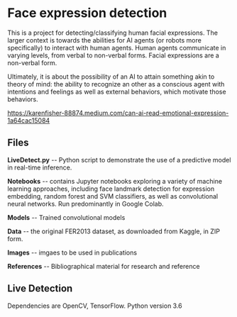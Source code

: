 # Face expression detection

This is a project for detecting/classifying human facial expressions. The larger
context is towards the abilities for AI agents (or robots more specifically) to 
interact with human agents. Human agents communicate in varying levels, from verbal to
non-verbal forms. Facial expressions are a non-verbal form.

Ultimately, it is about the possibility of an AI to attain something akin to theory
of mind: the ability to recognize an other as a conscious agent with intentions and
feelings as well as external behaviors, which motivate those behaviors.

https://karenfisher-88874.medium.com/can-ai-read-emotional-expression-1a64cac15084


## Files

**LiveDetect.py** -- Python script to demonstrate the use of a predictive model in
real-time inference.

**Notebooks** -- contains Jupyter notebooks exploring a variety of machine learning
approaches, including face landmark detection for expression embedding, random forest and
SVM classifiers, as well as convolutional neural networks. Run predominantly in
Google Colab.

**Models** -- Trained convolutional models

**Data** -- the original FER2013 dataset, as downloaded from Kaggle, in ZIP form. 

**Images** -- imgaes to be used in publications

**References** -- Bibliographical material for research and reference

## Live Detection

Dependencies are OpenCV, TensorFlow. Python version 3.6
